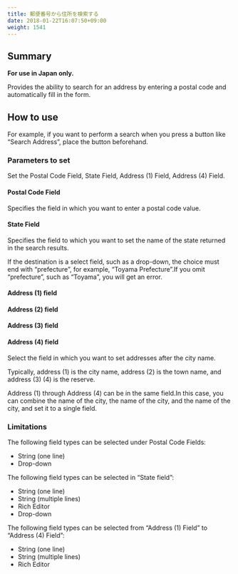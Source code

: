 ```yaml
---
title: 郵便番号から住所を検索する
date: 2018-01-22T16:07:50+09:00
weight: 1541
---
```

## Summary

**For use in Japan only.**

Provides the ability to search for an address by entering a postal code and automatically fill in the form.

## How to use

For example, if you want to perform a search when you press a button like “Search Address”, place the button beforehand.

### Parameters to set

Set the Postal Code Field, State Field, Address (1) Field, Address (4) Field.

#### Postal Code Field

Specifies the field in which you want to enter a postal code value.

#### State Field

Specifies the field to which you want to set the name of the state returned in the search results.

If the destination is a select field, such as a drop-down, the choice must end with “prefecture”, for example, “Toyama Prefecture”.If you omit “prefecture”, such as “Toyama”, you will get an error.

#### Address (1) field

#### Address (2) field

#### Address (3) field

#### Address (4) field

Select the field in which you want to set addresses after the city name.

Typically, address (1) is the city name, address (2) is the town name, and address (3) (4) is the reserve.

Address (1) through Address (4) can be in the same field.In this case, you can combine the name of the city, the name of the city, and the name of the city, and set it to a single field.

### Limitations

The following field types can be selected under Postal Code Fields:

-	String (one line)
-	Drop-down

The following field types can be selected in “State field”:

-	String (one line)
-	String (multiple lines)
-	Rich Editor
-	Drop-down

The following field types can be selected from “Address (1) Field” to “Address (4) Field”:

-	String (one line)
-	String (multiple lines)
-	Rich Editor
